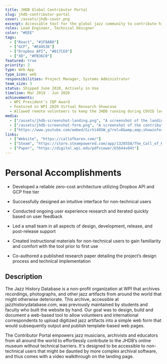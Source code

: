 ```yaml
---
title: JHDB Global Contributor Portal
slug: jhdb-contributor-portal
cover: /assets/jhdb-cover.png
excerpt: Accessible tool for the global jazz community to contribute historical artifacts and full exhibits to the Jazz History Database.
roles: Lead Engineer, Technical Designer
color: "#EEE"
tags:
  - ["React", "#1F8AB0"]
  - ["GCP", "#E44536"]
  - ["Dropbox API", "#017CE0"]
  - ["XD", "#FB36C0"]
featured: true
priority: 2
type: Web App
type_icon: web
responsibilities: Project Manager, Systems Administrator
team_size: 3
status: Shipped June 2020, Actively in Use
timeline: Mar 2019 - Jun 2020
achievements:
  - WPI President's IQP Award
  - Featured in WPI 2020 Virtual Research Showcase
  - Allowed remote volunteers to keep the JHDB running during COVID lockdown
media:
  - ["/assets/jhdb-screenshot-landing.png", "A screenshot of the landing page of the contributor portal"]
  - ["/assets/jhdb-screenshot-form.png", "A screenshot of the contributor portal exhibit editor"]
  - ["https://www.youtube.com/embed/GirVi49SW_g?rel=0&amp;amp;showinfo=0&amp;autoplay=0&amp;loop=0"]
links:
  - ["Website", "https://callofkaren.com/"]
  - ["Steam", "https://store.steampowered.com/app/1320550/The_Call_of_Karen/"]
  - ["Paper", "https://digital.wpi.edu/pdfviewer/b5644v04t"]
---
```

# Personal Accomplishments
- Developed a reliable zero-cost architecture utilizing Dropbox API and GCP free tier

- Successfully designed an intuitive interface for non-technical users

- Conducted ongoing user experience research and iterated quickly based on user feedback

- Led a small team in all aspects of design, development, release, and post-release support

- Created instructional materials for non-technical users to gain familiarity and comfort with the tool prior to first use

- Co-authored a published research paper detailing the project’s design process and technical implementation


## Description

The Jazz History Database is a non-profit organization at WPI that archives recordings, photographs, and other jazz artifacts from around the world that might otherwise deteriorate. This archive, accessible at jazzhistorydatabase.com, was previously maintained by students and faculty who built the website by hand. Our goal was to design, build and document a web-based tool to allow volunteers and international correspondents to upload digitized jazz artifacts into a simple web form that would subsequently output and publish template-based web pages.

The Contributor Portal empowers jazz musicians, archivists and educators from all around the world to effortlessly contribute to the JHDB’s online museum without technical barriers. It's designed to be accessible to non-technical users that might be daunted by more complex archival software, and thus comes with a video walkthrough on the landing page.